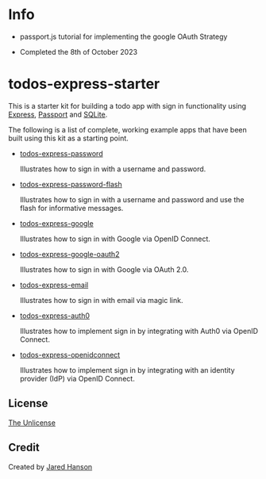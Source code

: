 # Info

- passport.js tutorial for implementing the google OAuth Strategy

- Completed the 8th of October 2023

# todos-express-starter

This is a starter kit for building a todo app with sign in functionality using
[Express](https://expressjs.com/),
[Passport](https://www.passportjs.org/) and
[SQLite](https://www.sqlite.org/).

The following is a list of complete, working example apps that have been built
using this kit as a starting point.

- [todos-express-password](https://github.com/passport/todos-express-password)

  Illustrates how to sign in with a username and password.

- [todos-express-password-flash](https://github.com/passport/todos-express-password-flash)

  Illustrates how to sign in with a username and password and use the flash for
  informative messages.

- [todos-express-google](https://github.com/passport/todos-express-google)

  Illustrates how to sign in with Google via OpenID Connect.

- [todos-express-google-oauth2](https://github.com/passport/todos-express-google-oauth2)

  Illustrates how to sign in with Google via OAuth 2.0.

- [todos-express-email](https://github.com/passport/todos-express-email)

  Illustrates how to sign in with email via magic link.

- [todos-express-auth0](https://github.com/passport/todos-express-auth0)

  Illustrates how to implement sign in by integrating with Auth0 via OpenID Connect.

- [todos-express-openidconnect](https://github.com/passport/todos-express-openidconnect)

  Illustrates how to implement sign in by integrating with an identity provider (IdP) via OpenID Connect.

## License

[The Unlicense](https://opensource.org/licenses/unlicense)

## Credit

Created by [Jared Hanson](https://www.jaredhanson.me/)
